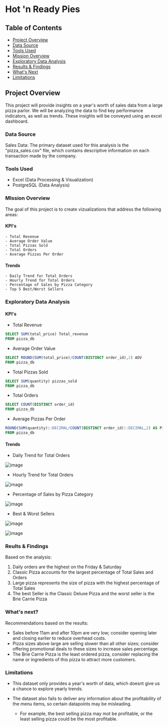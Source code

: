 # Hot 'n Ready Pies
## Table of Contents

- [Project Overview](#project-overview)
- [Data Source](#data-source)
- [Tools Used](#tools-used)
- [Mission Overview](#mission-overview)
- [Exploratory Data Analysis](#exploratory-data-analysis)
- [Results & Findings](results-&-findigs)
- [What's Next](what's-next)
- [Limitations](#limitations)

## Project Overview
This project will provide insights on a year's worth of sales data from a large pizza parlor. We will be analyzing the data to find key performance indicators, as well as trends.
These insights will be conveyed using an excel dashboard.

### Data Source
Sales Data: The primary dataset used for this analysis is the "pizza_sales.csv" file, which contains descriptive information on each transaction made by the company.

### Tools Used
- Excel (Data Processing & Visualization)
- PostgreSQL (Data Analysis)

### MIssion Overview
The goal of this project is to create vizualizations that address the following areas:
  #### KPI's
    - Total Revenue
    - Average Order Value
    - Total Pizzas Sold
    - Total Orders
    - Average Pizzas Per Order
  #### Trends
    - Daily Trend for Total Orders
    - Hourly Trend for Total Orders
    - Percentage of Sales by Pizza Category
    - Top 5 Best/Worst Sellers

### Exploratory Data Analysis

  #### KPI's
- Total Revenue
 ``` sql 
SELECT SUM(total_price) Total_revenue
 FROM pizza_db
```
- Average Order Value
 ```sql
 SELECT ROUND(SUM(total_price)/COUNT(DISTINCT order_id),2) AOV
 FROM pizza_db
  ```
- Total Pizzas Sold
 ```sql
 SELECT SUM(quantity) pizzas_sold
 FROM pizza_db
   ```
- Total Orders
```sql
SELECT COUNT(DISTINCT order_id)
FROM pizza_db
```
- Average Pizzas Per Order
``` sql
ROUND(SUM(quantity)::DECIMAL/COUNT(DISTINCT order_id)::DECIMAL,2) AS PizzaPerOrder
FROM pizza_db
```


  #### Trends
- Daily Trend for Total Orders

![image](https://github.com/1saiah11/HotnReadyPies/assets/167952754/dfdc3e21-eec2-4ed3-8663-82ab3b9c3ed7)


- Hourly Trend for Total Orders

![image](https://github.com/1saiah11/HotnReadyPies/assets/167952754/6c45aff2-9e27-4139-80ec-90bd009d24ea)


- Percentage of Sales by Pizza Category
  
![image](https://github.com/1saiah11/HotnReadyPies/assets/167952754/706aac44-8d27-4c52-aba2-72db04b4cfd7)



- Best & Worst Sellers
  
![image](https://github.com/1saiah11/HotnReadyPies/assets/167952754/543f7d0c-3c33-4f93-8ef8-aeba7fd6166f)

![image](https://github.com/1saiah11/HotnReadyPies/assets/167952754/e9f3a0ca-3109-40c6-97cd-7ad16b2ad72a)




### Reults & Findings

Based on the analysis:
1. Daily orders are the highest on the Friday & Saturday
2. Classic Pizza accounts for the largest percentage of Total Sales and Orders
3. Large pizza represents the size of pizza with the highest percentage of Total Sales
4. The best Seller is the Classic Deluxe Pizza and the worst seller is the Brie Carrie Pizza


### What's next?

Recommendations based on the results:
- Sales before 11am and after 10pm are very low; consider opening later and closing earlier to reduce overhead costs.
- Pizza sizes above large are selling slower than all other sizes; consider offering promotional deals to these sizes to increase sales percentage.
- The Brie Carrie Pizza is the least ordered pizza, consider replacing the name or ingredients of this pizza to attract more customers.  
  

### Limitations
- This dataset only provides a year's worth of data, which doesnt give us a chance to explore yearly trends.

- The dataset also fails to deliver any information about the profitability of the menu items, so certain datapoints may be misleading.
    - For example, the best selling pizza may mot be profitable, or the least selling pizza could be the most profitable.






    
   
